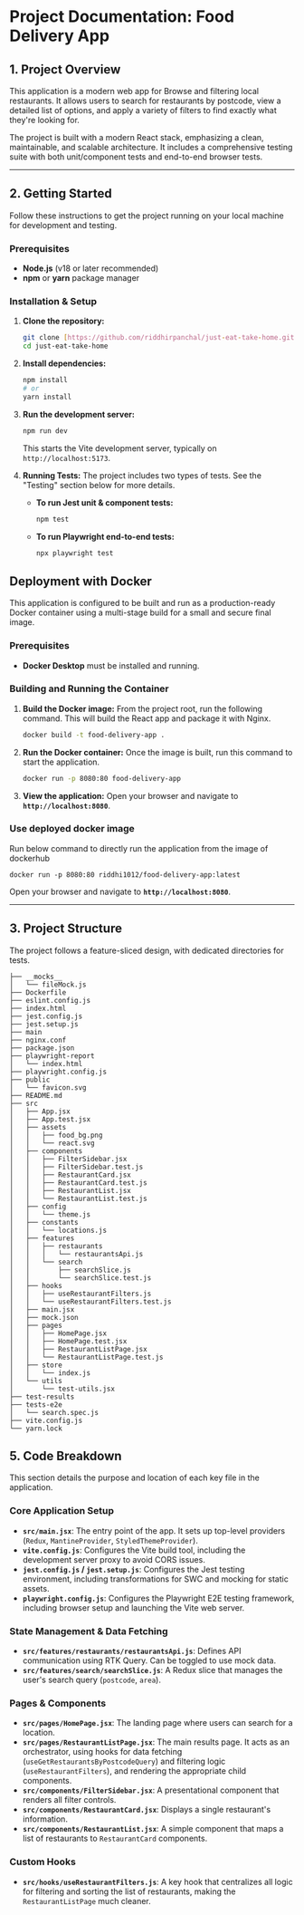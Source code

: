 # Project Documentation: Food Delivery App

## 1. Project Overview

This application is a modern web app for Browse and filtering local restaurants. It allows users to search for restaurants by postcode, view a detailed list of options, and apply a variety of filters to find exactly what they're looking for.

The project is built with a modern React stack, emphasizing a clean, maintainable, and scalable architecture. It includes a comprehensive testing suite with both unit/component tests and end-to-end browser tests.

---

## 2. Getting Started

Follow these instructions to get the project running on your local machine for development and testing.

### Prerequisites

- **Node.js** (v18 or later recommended)
- **npm** or **yarn** package manager

### Installation & Setup

1.  **Clone the repository:**

    ```bash
    git clone [https://github.com/riddhirpanchal/just-eat-take-home.git](https://github.com/riddhirpanchal/just-eat-take-home.git)
    cd just-eat-take-home
    ```

2.  **Install dependencies:**

    ```bash
    npm install
    # or
    yarn install
    ```

3.  **Run the development server:**

    ```bash
    npm run dev
    ```

    This starts the Vite development server, typically on `http://localhost:5173`.

4.  **Running Tests:**
    The project includes two types of tests. See the "Testing" section below for more details.
    - **To run Jest unit & component tests:**
      ```bash
      npm test
      ```
    - **To run Playwright end-to-end tests:**
      ```bash
      npx playwright test
      ```

## Deployment with Docker

This application is configured to be built and run as a production-ready Docker container using a multi-stage build for a small and secure final image.

### Prerequisites

* **Docker Desktop** must be installed and running.

### Building and Running the Container

1.  **Build the Docker image:**
    From the project root, run the following command. This will build the React app and package it with Nginx.
    ```bash
    docker build -t food-delivery-app .
    ```

2.  **Run the Docker container:**
    Once the image is built, run this command to start the application.
    ```bash
    docker run -p 8080:80 food-delivery-app
    ```

3.  **View the application:**
    Open your browser and navigate to **`http://localhost:8080`**.   


### Use deployed docker image

Run below command to directly run the application from the image of dockerhub

```
docker run -p 8080:80 riddhi1012/food-delivery-app:latest
```

Open your browser and navigate to **`http://localhost:8080`**.   
 
---

## 3. Project Structure

The project follows a feature-sliced design, with dedicated directories for tests.

```
├── __mocks__
│   └── fileMock.js
├── Dockerfile
├── eslint.config.js
├── index.html
├── jest.config.js
├── jest.setup.js
├── main
├── nginx.conf
├── package.json
├── playwright-report
│   └── index.html
├── playwright.config.js
├── public
│   └── favicon.svg
├── README.md
├── src
│   ├── App.jsx
│   ├── App.test.jsx
│   ├── assets
│   │   ├── food_bg.png
│   │   └── react.svg
│   ├── components
│   │   ├── FilterSidebar.jsx
│   │   ├── FilterSidebar.test.js
│   │   ├── RestaurantCard.jsx
│   │   ├── RestaurantCard.test.js
│   │   ├── RestaurantList.jsx
│   │   └── RestaurantList.test.js
│   ├── config
│   │   └── theme.js
│   ├── constants
│   │   └── locations.js
│   ├── features
│   │   ├── restaurants
│   │   │   └── restaurantsApi.js
│   │   └── search
│   │       ├── searchSlice.js
│   │       └── searchSlice.test.js
│   ├── hooks
│   │   ├── useRestaurantFilters.js
│   │   └── useRestaurantFilters.test.js
│   ├── main.jsx
│   ├── mock.json
│   ├── pages
│   │   ├── HomePage.jsx
│   │   ├── HomePage.test.jsx
│   │   ├── RestaurantListPage.jsx
│   │   └── RestaurantListPage.test.js
│   ├── store
│   │   └── index.js
│   └── utils
│       └── test-utils.jsx
├── test-results
├── tests-e2e
│   └── search.spec.js
├── vite.config.js
└── yarn.lock
```

## 5. Code Breakdown

This section details the purpose and location of each key file in the application.

### Core Application Setup

- **`src/main.jsx`**: The entry point of the app. It sets up top-level providers (`Redux`, `MantineProvider`, `StyledThemeProvider`).
- **`vite.config.js`**: Configures the Vite build tool, including the development server proxy to avoid CORS issues.
- **`jest.config.js` / `jest.setup.js`**: Configures the Jest testing environment, including transformations for SWC and mocking for static assets.
- **`playwright.config.js`**: Configures the Playwright E2E testing framework, including browser setup and launching the Vite web server.

### State Management & Data Fetching

- **`src/features/restaurants/restaurantsApi.js`**: Defines API communication using RTK Query. Can be toggled to use mock data.
- **`src/features/search/searchSlice.js`**: A Redux slice that manages the user's search query (`postcode`, `area`).

### Pages & Components

- **`src/pages/HomePage.jsx`**: The landing page where users can search for a location.
- **`src/pages/RestaurantListPage.jsx`**: The main results page. It acts as an orchestrator, using hooks for data fetching (`useGetRestaurantsByPostcodeQuery`) and filtering logic (`useRestaurantFilters`), and rendering the appropriate child components.
- **`src/components/FilterSidebar.jsx`**: A presentational component that renders all filter controls.
- **`src/components/RestaurantCard.jsx`**: Displays a single restaurant's information.
- **`src/components/RestaurantList.jsx`**: A simple component that maps a list of restaurants to `RestaurantCard` components.

### Custom Hooks

- **`src/hooks/useRestaurantFilters.js`**: A key hook that centralizes all logic for filtering and sorting the list of restaurants, making the `RestaurantListPage` much cleaner.
